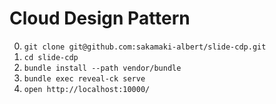 # Cloud Design Pattern

0. `git clone git@github.com:sakamaki-albert/slide-cdp.git`
0. `cd slide-cdp`
0. `bundle install --path vendor/bundle`
0. `bundle exec reveal-ck serve`
0. `open http://localhost:10000/`
